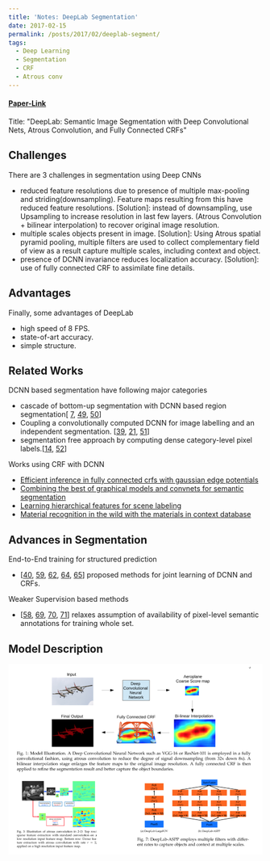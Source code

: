 ```yaml
---
title: 'Notes: DeepLab Segmentation'
date: 2017-02-15
permalink: /posts/2017/02/deeplab-segment/
tags:
  - Deep Learning
  - Segmentation
  - CRF
  - Atrous conv
---
```

#### [Paper-Link](https://arxiv.org/abs/1606.00915)

Title: "DeepLab: Semantic Image Segmentation with Deep Convolutional Nets, Atrous Convolution, and Fully Connected CRFs"

## Challenges
There are 3 challenges in segmentation using Deep CNNs
- reduced feature resolutions due to presence of multiple max-pooling and striding(downsampling). Feature maps resulting from this have reduced feature resolutions. [Solution]: instead of downsampling, use Upsampling to increase resolution in last few layers. (Atrous Convolution + bilinear interpolation) to recover original image resolution.  
- multiple scales objects present in image. [Solution]: Using Atrous spatial pyramid pooling, multiple filters are used to collect complementary field of view as a result capture multiple scales, including context and object.
- presence of DCNN invariance reduces localization accuracy. [Solution]: use of fully connected CRF to assimilate fine details.

## Advantages
Finally, some advantages of DeepLab
- high speed of 8 FPS.
- state-of-art accuracy.
- simple structure.     

## Related Works
DCNN based segmentation have following major categories
- cascade of bottom-up segmentation with DCNN based region segmentation[ [7](https://arxiv.org/abs/1311.2524), [49](https://arxiv.org/abs/1407.1808), [50](https://arxiv.org/abs/1412.0774)]
- Coupling a convolutionally computed DCNN for image labelling and an independent segmentation. [[39](http://yann.lecun.com/exdb/publis/pdf/farabet-pami-13.pdf), [21](https://arxiv.org/abs/1411.5752), [51](https://arxiv.org/abs/1412.1283)]
- segmentation free approach by computing dense category-level pixel labels.[[14](https://arxiv.org/abs/1605.06211), [52](https://arxiv.org/abs/1411.4734)]

Works using CRF with DCNN
- [Efficient inference in fully connected crfs with gaussian edge potentials](https://papers.nips.cc/paper/4296-efficient-inference-in-fully-connected-crfs-with-gaussian-edge-potentials.pdf)
- [Combining the best of graphical models and convnets for semantic segmentation](https://arxiv.org/abs/1412.4313)
- [Learning hierarchical features for scene labeling](http://yann.lecun.com/exdb/publis/pdf/farabet-pami-13.pdf)
- [Material recognition in the wild with the materials in context database](https://arxiv.org/abs/1412.0623)

## Advances in Segmentation
End-to-End training for structured prediction
- [[40](https://arxiv.org/abs/1504.01013), [59](https://arxiv.org/abs/1502.03240), [62](https://arxiv.org/abs/1509.02634), [64](https://arxiv.org/abs/1407.2538), [65](https://arxiv.org/abs/1503.02351)] proposed methods for joint learning of DCNN and CRFs.

Weaker Supervision based methods
- [[58](https://arxiv.org/abs/1502.02734), [69](https://arxiv.org/abs/1411.6228), [70](https://arxiv.org/abs/1506.03648), [71](https://arxiv.org/abs/1506.04924)] relaxes assumption of availability of pixel-level semantic annotations for training whole set.

## Model Description
![Model Description](/images/deeplab_img1.png)
